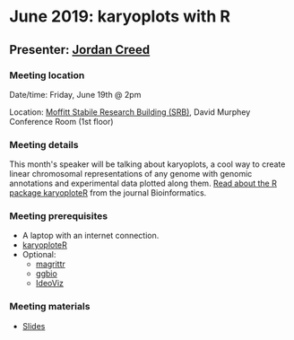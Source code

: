 # June 2019: karyoplots with R

## Presenter: [Jordan Creed](mailto:jordan.creed@moffitt.org)

### Meeting location
Date/time: Friday, June 19th @ 2pm

Location: [Moffitt Stabile Research Building (SRB)](https://goo.gl/maps/o6j3rtTuxCB2), David Murphey Conference Room (1st floor)

### Meeting details
This month's speaker will be talking about karyoplots, a cool way to create linear chromosomal representations of any genome with genomic annotations and experimental data plotted along them. [Read about the R package karyoploteR](https://academic.oup.com/bioinformatics/article/33/19/3088/3857734) from the journal Bioinformatics.

### Meeting prerequisites
* A laptop with an internet connection.
* [karyoploteR](https://bioconductor.org/packages/release/bioc/html/karyoploteR.html)
* Optional:
    * [magrittr](https://cran.r-project.org/web/packages/magrittr/index.html) 
    * [ggbio](http://bioconductor.org/packages/release/bioc/html/ggbio.html)
    * [IdeoViz](https://bioconductor.org/packages/release/bioc/html/IdeoViz.html)

### Meeting materials
* [Slides](meetings/june_2019/karyoplotteR.pdf)
